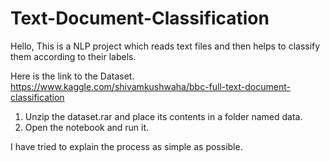# Text-Document-Classification
Hello, This is a NLP project which reads text files and then helps to classify them according to their labels.

Here is the link to the Dataset.
https://www.kaggle.com/shivamkushwaha/bbc-full-text-document-classification

1. Unzip the dataset.rar and place its contents in a folder named data.
2. Open the notebook and run it.

I have tried to explain the process as simple as possible.
